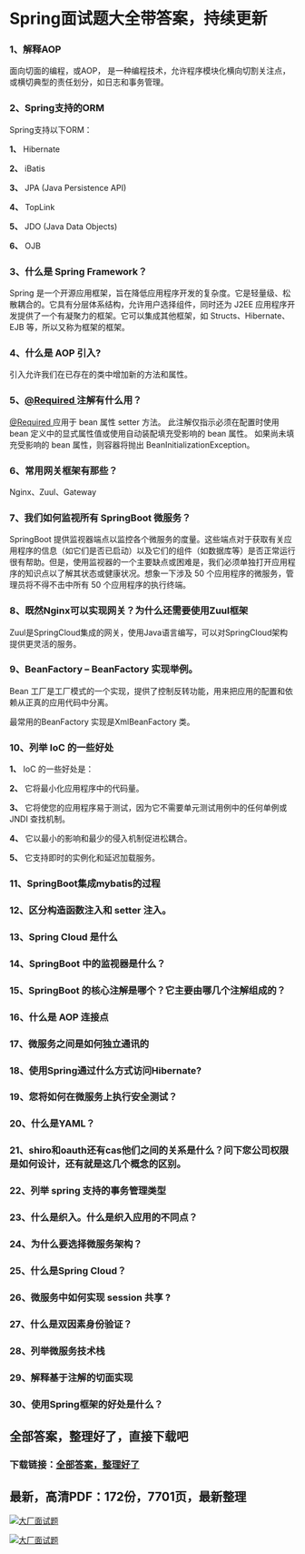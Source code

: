 # Spring面试题大全带答案，持续更新







### 1、解释AOP

面向切面的编程，或AOP， 是一种编程技术，允许程序模块化横向切割关注点，或横切典型的责任划分，如日志和事务管理。


### 2、Spring支持的ORM

Spring支持以下ORM：

**1、** Hibernate

**2、** iBatis

**3、** JPA (Java Persistence API)

**4、** TopLink

**5、** JDO (Java Data Objects)

**6、** OJB


### 3、什么是 Spring Framework？

Spring 是一个开源应用框架，旨在降低应用程序开发的复杂度。它是轻量级、松散耦合的。它具有分层体系结构，允许用户选择组件，同时还为 J2EE 应用程序开发提供了一个有凝聚力的框架。它可以集成其他框架，如 Structs、Hibernate、EJB 等，所以又称为框架的框架。


### 4、什么是 AOP 引入?

引入允许我们在已存在的类中增加新的方法和属性。


### 5、[@Required ](/Required ) 注解有什么用？

[@Required ](/Required ) 应用于 bean 属性 setter 方法。 此注解仅指示必须在配置时使用 bean 定义中的显式属性值或使用自动装配填充受影响的 bean 属性。 如果尚未填充受影响的 bean 属性，则容器将抛出 BeanInitializationException。


### 6、常用网关框架有那些？

Nginx、Zuul、Gateway


### 7、我们如何监视所有 SpringBoot 微服务？

SpringBoot 提供监视器端点以监控各个微服务的度量。这些端点对于获取有关应用程序的信息（如它们是否已启动）以及它们的组件（如数据库等）是否正常运行很有帮助。但是，使用监视器的一个主要缺点或困难是，我们必须单独打开应用程序的知识点以了解其状态或健康状况。想象一下涉及 50 个应用程序的微服务，管理员将不得不击中所有 50 个应用程序的执行终端。


### 8、既然Nginx可以实现网关？为什么还需要使用Zuul框架

Zuul是SpringCloud集成的网关，使用Java语言编写，可以对SpringCloud架构提供更灵活的服务。


### 9、BeanFactory – BeanFactory 实现举例。

Bean 工厂是工厂模式的一个实现，提供了控制反转功能，用来把应用的配置和依赖从正真的应用代码中分离。

最常用的BeanFactory 实现是XmlBeanFactory 类。


### 10、列举 IoC 的一些好处

**1、** IoC 的一些好处是：

**2、** 它将最小化应用程序中的代码量。

**3、** 它将使您的应用程序易于测试，因为它不需要单元测试用例中的任何单例或 JNDI 查找机制。

**4、** 它以最小的影响和最少的侵入机制促进松耦合。

**5、** 它支持即时的实例化和延迟加载服务。


### 11、SpringBoot集成mybatis的过程
### 12、区分构造函数注入和 setter 注入。
### 13、Spring Cloud 是什么
### 14、SpringBoot 中的监视器是什么？
### 15、SpringBoot 的核心注解是哪个？它主要由哪几个注解组成的？
### 16、什么是 AOP 连接点
### 17、微服务之间是如何独立通讯的
### 18、使用Spring通过什么方式访问Hibernate?
### 19、您将如何在微服务上执行安全测试？
### 20、什么是YAML？
### 21、shiro和oauth还有cas他们之间的关系是什么？问下您公司权限是如何设计，还有就是这几个概念的区别。
### 22、列举 spring 支持的事务管理类型
### 23、什么是织入。什么是织入应用的不同点？
### 24、为什么要选择微服务架构？
### 25、什么是Spring Cloud？
### 26、微服务中如何实现 session 共享 ?
### 27、什么是双因素身份验证？
### 28、列举微服务技术栈
### 29、解释基于注解的切面实现
### 30、使用Spring框架的好处是什么？




## 全部答案，整理好了，直接下载吧

### 下载链接：[全部答案，整理好了](https://www.souyunku.com/wp-content/uploads/weixin/githup-weixin-2.png)




## 最新，高清PDF：172份，7701页，最新整理

[![大厂面试题](https://www.souyunku.com/wp-content/uploads/weixin/mst.png "架构师专栏")](https://www.souyunku.com/wp-content/uploads/weixin/githup-weixin.png "架构师专栏")

[![大厂面试题](https://www.souyunku.com/wp-content/uploads/weixin/githup-weixin.png "架构师专栏")](https://www.souyunku.com/wp-content/uploads/weixin/githup-weixin.png "架构师专栏")
